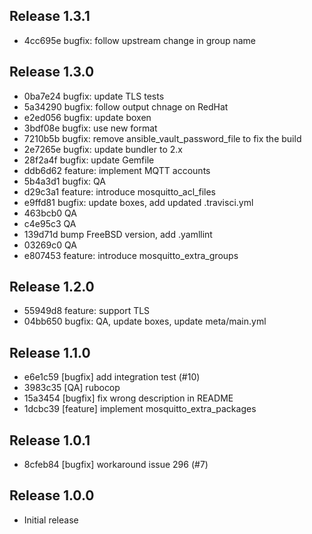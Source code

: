 ## Release 1.3.1

* 4cc695e bugfix: follow upstream change in group name


## Release 1.3.0

* 0ba7e24 bugfix: update TLS tests
* 5a34290 bugfix: follow output chnage on RedHat
* e2ed056 bugfix: update boxen
* 3bdf08e bugfix: use new format
* 7210b5b bugfix: remove ansible_vault_password_file to fix the build
* 2e7265e bugfix: update bundler to 2.x
* 28f2a4f bugfix: update Gemfile
* ddb6d62 feature: implement MQTT accounts
* 5b4a3d1 bugfix: QA
* d29c3a1 feature: introduce mosquitto_acl_files
* e9ffd81 bugfix: update boxes, add updated .travisci.yml
* 463bcb0 QA
* c4e95c3 QA
* 139d71d bump FreeBSD version, add .yamllint
* 03269c0 QA
* e807453 feature: introduce mosquitto_extra_groups

## Release 1.2.0

* 55949d8 feature: support TLS
* 04bb650 bugfix: QA, update boxes, update meta/main.yml

## Release 1.1.0

* e6e1c59 [bugfix] add integration test (#10)
* 3983c35 [QA] rubocop
* 15a3454 [bugfix] fix wrong description in README
* 1dcbc39 [feature] implement mosquitto_extra_packages

## Release 1.0.1

* 8cfeb84 [bugfix] workaround issue 296 (#7)

## Release 1.0.0

* Initial release
